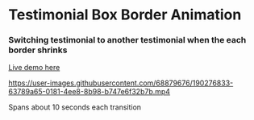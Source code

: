 # Testimonial Box Border Animation


### Switching testimonial to another testimonial when the each border shrinks

[Live demo here](https://testimonial-box-border-animation-devgcjune8.pages.dev)


https://user-images.githubusercontent.com/68879676/190276833-63789a65-0181-4ee8-8b98-b747e6f32b7b.mp4


Spans about 10 seconds each transition


